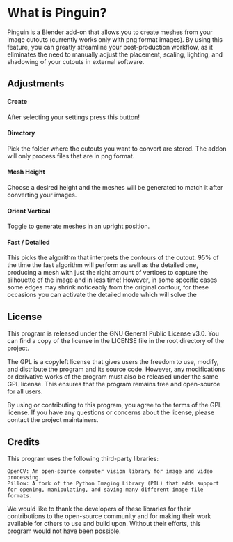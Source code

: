 # What is Pinguin?

Pinguin is a Blender add-on that allows you to create meshes from your image cutouts (currently works only with png format images). By using this feature, you can greatly streamline your post-production workflow, as it eliminates the need to manually adjust the placement, scaling, lighting, and shadowing of your cutouts in external software.

## Adjustments

#### Create

After selecting your settings press this button!

#### Directory

Pick the folder where the cutouts you want to convert are stored. The addon will only process files that are in png format. 

#### Mesh Height

Choose a desired height and the meshes will be generated to match it after converting your images.

#### Orient Vertical 

Toggle to generate meshes in an upright position.

#### Fast / Detailed

This picks the algorithm that interprets the contours of the cutout. 95% of the time the fast algorithm will perform as well as the detailed one, producing a mesh with just the right amount of vertices to capture the silhouette of the image and in less time! However, in some specific cases some edges may shrink noticeably from the original contour, for these occasions you can activate the detailed mode which will solve the 

## License

This program is released under the GNU General Public License v3.0. You can find a copy of the license in the LICENSE file in the root directory of the project.

The GPL is a copyleft license that gives users the freedom to use, modify, and distribute the program and its source code. However, any modifications or derivative works of the program must also be released under the same GPL license. This ensures that the program remains free and open-source for all users.

By using or contributing to this program, you agree to the terms of the GPL license. If you have any questions or concerns about the license, please contact the project maintainers.

## Credits

This program uses the following third-party libraries:

    OpenCV: An open-source computer vision library for image and video processing.
    Pillow: A fork of the Python Imaging Library (PIL) that adds support for opening, manipulating, and saving many different image file formats.

We would like to thank the developers of these libraries for their contributions to the open-source community and for making their work available for others to use and build upon. Without their efforts, this program would not have been possible.